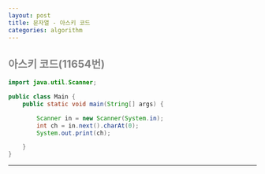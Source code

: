 ```yaml
---
layout: post
title: 문자열 - 아스키 코드
categories: algorithm
---
```


## <span style="color:gray">아스키 코드(11654번)</span>

```java
import java.util.Scanner;

public class Main {
	public static void main(String[] args) {

		Scanner in = new Scanner(System.in);
		int ch = in.next().charAt(0);
		System.out.print(ch);

	}
}
```
---